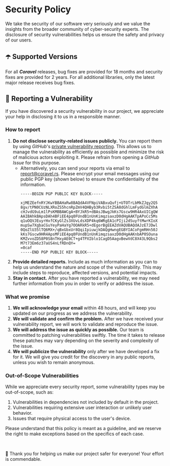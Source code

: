 # Security Policy

We take the security of our software very seriously and we value the insights from the broader community of cyber-security experts. The disclosure of security vulnerabilities helps us ensure the safety and privacy of our users.

## ☂️ Supported Versions

For all **_Coravel_** releases, bug fixes are provided for 18 months and security fixes are provided for 2 years. For all additional libraries, only the latest major release receives bug fixes.

## 📝 Reporting a Vulnerability

If you have discovered a security vulnerability in our project, we appreciate your help in disclosing it to us in a responsible manner.

### How to report

1. **Do not disclose security-related issues publicly.** You can report them by using _GitHub_'s [private vulnerability reporting](https://github.com/4r7if3x/coravel/security/advisories). This allows us to manage the vulnerability as efficiently as possible and minimize the risk of malicious actors exploiting it. Please refrain from opening a _GitHub Issue_ for this purpose.
    - Alternatively, you can send your reports via email to [report@coravel.rs](mailto:report@coravel.rs). Please encrypt your email messages using our public PGP key (shown below) to ensure the confidentiality of the information.
       ```
       -----BEGIN PGP PUBLIC KEY BLOCK-----
      
       xjMEZEefnRYJKwYBBAHaRw8BAQdA4VFNpiVABxuQufj+UTOTrLbMkZJgy2Q5
       8gv/tPN0CUzNLXRoZS5hcnRpZmV4QHByb3Rvbi5tZSA8dGhlLmFydGlmZXhA
       cHJvdG9uLm1lPsKMBBAWCgA+BYJkR5+dBAsJBwgJkKs7Gscw9HR4AxUICgQW
       AAIBAhkBApsDAh4BFiEE4pq0FUndB1nUnKimqzsaxzD0dHgAAKTpAPoCc5Ms
       q1uOQVJEuyrHxfCKyGlZs3XUvLdsXDP4kq6WRgEA1cPIji2dSuyftMwrKIoX
       mupSw7XgbaCGuYeyPaHaYg7OOARkR5+dEgorBgEEAZdVAQUBAQdAJzE7JDwl
       0QoZlU35lTQ6MX+/qBxGbxUr8QqiIpiuwjkDAQgHwngEGBYIACoFgmRHn50J
       kKs7Gscw9HR4ApsMFiEE4pq0FUndB1nUnKimqzsaxzD0dHgAAKnbAP0SOuna
       KMZvvoZD58P0S8nTHxyAE0CT+g4TPXIblo1CagD5AagvBewVdC8X43L9Qbs2
       M7t73Em6z37aUS4nLfRDnQY=
       =0caf
       -----END PGP PUBLIC KEY BLOCK-----
       ```
3. **Provide detailed reports.** Include as much information as you can to help us understand the nature and scope of the vulnerability. This may include steps to reproduce, affected versions, and potential impacts.
4. **Stay in contact.** After you have reported a vulnerability, we may need further information from you in order to verify or address the issue.

### What we promise

1. **We will acknowledge your email** within 48 hours, and will keep you updated on our progress as we address the vulnerability.
2. **We will validate and confirm the problem.** After we have received your vulnerability report, we will work to validate and reproduce the issue.
3. **We will address the issue as quickly as possible.** Our team is committed to patching vulnerabilities swiftly. The time it takes to release these patches may vary depending on the severity and complexity of the issue.
4. **We will publicize the vulnerability** only after we have developed a fix for it. We will give you credit for the discovery in any public reports, unless you wish to remain anonymous.

### Out-of-Scope Vulnerabilities

While we appreciate every security report, some vulnerability types may be out-of-scope, such as:

1. Vulnerabilities in dependencies not included by default in the project.
2. Vulnerabilities requiring extensive user interaction or unlikely user behavior.
3. Issues that require physical access to the user's device.

Please understand that this policy is meant as a guideline, and we reserve the right to make exceptions based on the specifics of each case.

<br>

🫡 Thank you for helping us make our project safer for everyone! Your effort is commendable.
